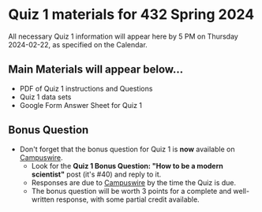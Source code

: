 # Quiz 1 materials for 432 Spring 2024

All necessary Quiz 1 information will appear here by 5 PM on Thursday 2024-02-22, as specified on the Calendar.

## Main Materials will appear below...

- PDF of Quiz 1 instructions and Questions
- Quiz 1 data sets
- Google Form Answer Sheet for Quiz 1

## Bonus Question

- Don't forget that the bonus question for Quiz 1 is **now** available on [Campuswire](https://campuswire.com/).
    - Look for the **Quiz 1 Bonus Question: "How to be a modern scientist"** post (it's #40) and reply to it.
    - Responses are due to [Campuswire](https://campuswire.com/) by the time the Quiz is due.
    - The bonus question will be worth 3 points for a complete and well-written response, with some partial credit available.
